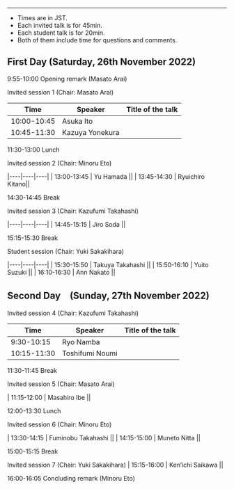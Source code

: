 ---

- Times are in JST. 
- Each invited talk is for 45min. 
- Each student talk is for 20min. 
- Both of them include time for questions and comments.

## First Day (Saturday, 26th November 2022)

9:55-10:00  Opening remark (Masato Arai)

Invited session 1  (Chair: Masato Arai)

| Time | Speaker | Title of the talk |
|----|----|----|
| 10:00-10:45 | Asuka Ito ||
| 10:45-11:30 | Kazuya Yonekura ||

11:30-13:00    Lunch

Invited session 2 (Chair: Minoru Eto)

|----|----|----|
| 13:00-13:45  | Yu Hamada ||
| 13:45-14:30  | Ryuichiro Kitano||

14:30-14:45  Break

Invited session 3 (Chair: Kazufumi Takahashi)

|----|----|----|
| 14:45-15:15 | Jiro Soda ||

15:15-15:30 Break

Student session (Chair: Yuki Sakakihara)

|----|----|----|
| 15:30-15:50 | Takuya Takahashi ||
| 15:50-16:10 | Yuito Suzuki ||
| 16:10-16:30 | Ann Nakato ||

## Second Day　(Sunday, 27th November 2022)

Invited session 4 (Chair: Kazufumi Takahashi)

| Time | Speaker | Title of the talk |
|----|----|----|
| 9:30-10:15 | Ryo Namba ||
| 10:15-11:30| Toshifumi Noumi ||

11:30-11:45 Break

Invited session 5 (Chair: Masato Arai)

| 11:15-12:00 | Masahiro Ibe ||

12:00-13:30 Lunch

Invited session 6 (Chair: Minoru Eto)

| 13:30-14:15 | Fuminobu Takahashi ||
| 14:15-15:00 | Muneto Nitta ||

15:00-15:15 Break

Invited session 7 (Chair: Yuki Sakakihara)
| 15:15-16:00 | Ken’ichi Saikawa ||

16:00-16:05 Concluding remark (Minoru Eto)





